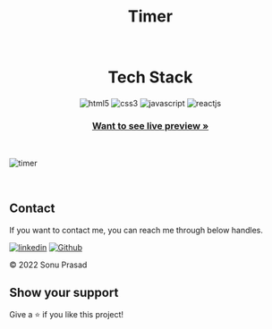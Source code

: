 <h1 align="center">Timer</h1> 



<br />
<h1 align="center">Tech Stack</h1> 
<p align="center">
 <img src="https://img.shields.io/badge/html5-%23E34F26.svg?style=for-the-badge&logo=html5&logoColor=white" align="center" alt="html5">
 <img src = "https://img.shields.io/badge/css3-%231572B6.svg?style=for-the-badge&logo=css3&logoColor=white" align="center" alt="css3">
 <img src ="https://img.shields.io/badge/javascript-%23323330.svg?style=for-the-badge&logo=javascript&logoColor=%23F7DF1E" align="center" alt="javascript">
 <img src="https://img.shields.io/badge/React-20232A?style=for-the-badge&logo=react&logoColor=61DAFB"  align="center" alt="reactjs" />
</p>

<h3 align="center"><a href="https://sonu-timer.vercel.app/"><strong>Want to see live preview »</strong></a></h3>

<br/>

![timer](https://user-images.githubusercontent.com/101389401/199770867-b9eda115-7bca-456a-b05d-ed196750049d.png)

<br/>


## Contact

If you want to contact me, you can reach me through below handles.

[![linkedin](https://img.shields.io/badge/sonuprasad66-0077B5?style=for-the-badge&logo=linkedin&logoColor=white)](https://www.linkedin.com/in/sonuprasad66/)
[![Github](https://img.shields.io/badge/sonuprasad66-20232A?style=for-the-badge&logo=Github&logoColor=white)](https://github.com/sonuprasad66/)

© 2022 Sonu Prasad




## Show your support
<p> Give a ⭐️ if you like this project! <p/>
<br/>
